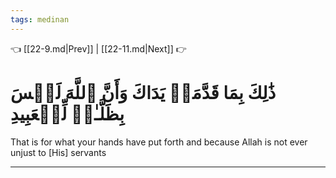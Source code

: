 ```yaml
---
tags: medinan
---
```


👈 [[22-9.md|Prev]] | [[22-11.md|Next]] 👉

# ذَٰلِكَ بِمَا قَدَّمَتۡ يَدَاكَ وَأَنَّ ٱللَّهَ لَيۡسَ بِظَلَّـٰمٖ لِّلۡعَبِيدِ

That is for what your hands have put forth and because Allah is not ever unjust to [His] servants

---

